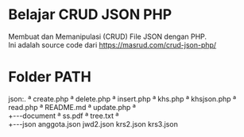 # Belajar CRUD JSON PHP
Membuat dan Memanipulasi (CRUD) File JSON dengan PHP.<br>Ini adalah source code dari https://masrud.com/crud-json-php/


# Folder PATH
json:.
ª   create.php
ª   delete.php
ª   insert.php
ª   khs.php
ª   khsjson.php
ª   read.php
ª   README.md
ª   update.php
ª   
+---document
ª       ss.pdf
ª       tree.txt
ª       
+---json
        anggota.json
        jwd2.json
        krs2.json
        krs3.json
